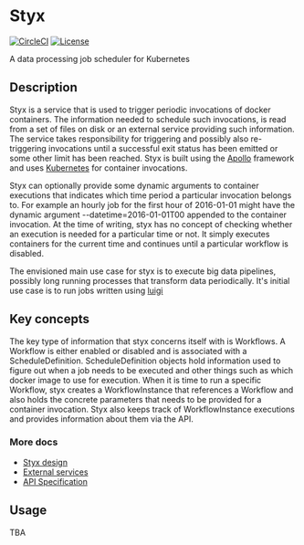 # Styx

[![CircleCI](https://circleci.com/gh/spotify/styx/tree/master.svg?style=shield)](https://circleci.com/gh/spotify/styx)
[![License](https://img.shields.io/github/license/spotify/styx.svg)](LICENSE.txt)

A data processing job scheduler for Kubernetes 

## Description

Styx is a service that is used to trigger periodic invocations of docker containers. The
information needed to schedule such invocations, is read from a set of files on disk or an
external service providing such information. The service takes responsibility for triggering
and possibly also re-triggering invocations until a successful exit status has been emitted
or some other limit has been reached. Styx is built using the [Apollo] framework and uses
[Kubernetes] for container invocations.

Styx can optionally provide some dynamic arguments to container executions that indicates
which time period a particular invocation belongs to. For example an hourly job for the first
hour of 2016-01-01 might have the dynamic argument --datetime=2016-01-01T00 appended to the
container invocation. At the time of writing, styx has no concept of checking whether an execution
is needed for a particular time or not. It simply executes containers for the current time and
continues until a particular workflow is disabled.

The envisioned main use case for styx is to execute big data pipelines, possibly long running
processes that transform data periodically. It's initial use case is to run jobs written using
[luigi]

## Key concepts

The key type of information that styx concerns itself with is Workflows. A Workflow is either
enabled or disabled and is associated with a ScheduleDefinition. ScheduleDefinition objects hold
information used to figure out when a job needs to be executed and other things such as which
docker image to use for execution. When it is time to run a specific Workflow, styx creates a
WorkflowInstance that references a Workflow and also holds the concrete parameters that needs
to be provided for a container invocation. Styx also keeps track of WorkflowInstance executions
and provides information about them via the API.

### More docs

* [Styx design](doc/design-overview.md)
* [External services](doc/external-services.md)
* [API Specification](doc/api.apib)


## Usage

TBA


[Kubernetes]: http://kubernetes.io/
[Apollo]: https://spotify.github.io/apollo/
[luigi]: https://github.com/spotify/luigi
